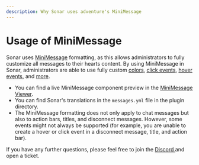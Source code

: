 ```yaml
---
description: Why Sonar uses adventure's MiniMessage
---
```


# Usage of MiniMessage

Sonar uses [MiniMessage](https://docs.advntr.dev/minimessage/) formatting, as this allows administrators to fully customize all messages to their hearts content. By using MiniMessage in Sonar, administrators are able to use fully custom [colors](https://docs.advntr.dev/minimessage/format.html#color), [click events](https://docs.advntr.dev/minimessage/format.html#click), [hover events](https://docs.advntr.dev/minimessage/format.html#hover), and [more](https://docs.advntr.dev/minimessage/format.html).

* You can find a live MiniMessage component preview in the [MiniMessage Viewer](https://webui.advntr.dev/).
* You can find Sonar's translations in the `messages.yml` file in the plugin directory.
* The MiniMessage formatting does not only apply to chat messages but also to action bars, titles, and disconnect messages. However, some events might not always be supported (for example, you are unable to create a hover or click event in a disconnect message, title, and action bar).

If you have any further questions, please feel free to join the [Discord ](https://jonesdev.xyz/discord)and open a ticket.
